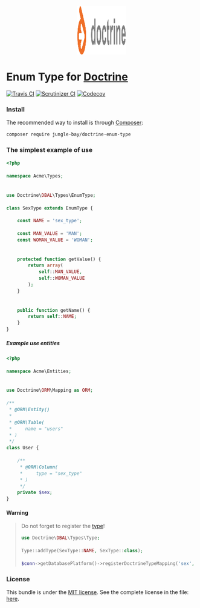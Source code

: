 <p align="center">
    <a href="https://github.com/jungle-bay/telegram-bot-api">
        <img width="128" height="128" src="logo.png" alt="Telegram Bot API Logo">
    </a>
</p>

# Enum Type for [Doctrine](http://www.doctrine-project.org/)

[![Travis CI](https://img.shields.io/travis/jungle-bay/doctrine-enum-type.svg?style=flat)](https://travis-ci.org/jungle-bay/doctrine-enum-type)
[![Scrutinizer CI](https://img.shields.io/scrutinizer/g/jungle-bay/doctrine-enum-type.svg?style=flat)](https://scrutinizer-ci.com/g/jungle-bay/doctrine-enum-type)
[![Codecov](https://img.shields.io/codecov/c/github/jungle-bay/doctrine-enum-type.svg?style=flat)](https://codecov.io/gh/jungle-bay/doctrine-enum-type)

### Install

The recommended way to install is through [Composer](https://getcomposer.org/doc/00-intro.md#introduction):

```bash
composer require jungle-bay/doctrine-enum-type
```

### The simplest example of use

```php
<?php

namespace Acme\Types;


use Doctrine\DBAL\Types\EnumType;

class SexType extends EnumType {

    const NAME = 'sex_type';

    const MAN_VALUE = 'MAN';
    const WOMAN_VALUE = 'WOMAN';


    protected function getValue() {
        return array(
            self::MAN_VALUE,
            self::WOMAN_VALUE
        );
    }


    public function getName() {
        return self::NAME;
    }
}
```

##### Example use entities

```php
<?php

namespace Acme\Entities;


use Doctrine\ORM\Mapping as ORM;

/**
 * @ORM\Entity()
 * 
 * @ORM\Table(
 *     name = "users"
 * )
 */
class User {
    
    /**
     * @ORM\Column(
     *     type = "sex_type"
     * )
     */
    private $sex;
}
```

#### Warning

> Do not forget to register the [type](http://docs.doctrine-project.org/projects/doctrine-orm/en/latest/cookbook/custom-mapping-types.html)!
> 
> ```php
> use Doctrine\DBAL\Types\Type;
> 
> Type::addType(SexType::NAME, SexType::class);
> 
> $conn->getDatabasePlatform()->registerDoctrineTypeMapping('sex', SexType::NAME);
> ```

### License

This bundle is under the [MIT license](http://opensource.org/licenses/MIT). See the complete license in the file: [here](https://github.com/jungle-bay/doctrine-enum-type/blob/master/license.txt).
